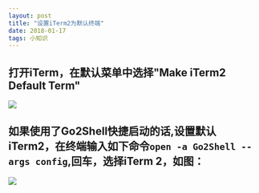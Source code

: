 ```yaml
---
layout: post
title: "设置iTerm2为默认终端"
date: 2018-01-17
tags: 小知识
---
```


## 打开iTerm，在默认菜单中选择"Make iTerm2 Default Term"
![](http://otogtitz7.bkt.clouddn.com/2018-01-17-change-iterm2.jpg)

## 如果使用了Go2Shell快捷启动的话,设置默认iTerm2，在终端输入如下命令`open -a Go2Shell --args config`,回车，选择iTerm 2，如图：


![](http://otogtitz7.bkt.clouddn.com/2018-01-17-iTerm2.jpg)






